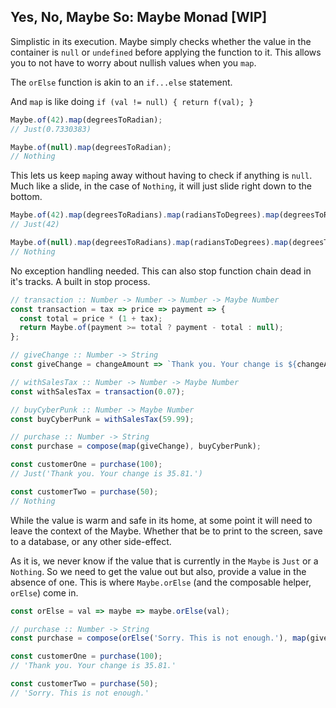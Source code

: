 ## Yes, No, Maybe So: Maybe Monad [WIP]

Simplistic in its execution. Maybe simply checks whether the value in the container is `null` or `undefined` before applying the function to it. This allows you to not have to worry about nullish values when you `map`.

The `orElse` function is akin to an `if...else` statement.

And `map` is like doing `if (val != null) { return f(val); }`

```js
Maybe.of(42).map(degreesToRadian);
// Just(0.7330383)

Maybe.of(null).map(degreesToRadian);
// Nothing
```

This lets us keep `map`ing away without having to check if anything is `null`. Much like a slide, in the case of `Nothing`, it will just slide right down to the bottom.

```js
Maybe.of(42).map(degreesToRadians).map(radiansToDegrees).map(degreesToRadians).map(radiansToDegrees);
// Just(42)

Maybe.of(null).map(degreesToRadians).map(radiansToDegrees).map(degreesToRadians).map(radiansToDegrees);
// Nothing
```

No exception handling needed. This can also stop function chain dead in it's tracks. A built in stop process.

```js
// transaction :: Number -> Number -> Number -> Maybe Number
const transaction = tax => price => payment => {
  const total = price * (1 + tax);
  return Maybe.of(payment >= total ? payment - total : null);
};

// giveChange :: Number -> String
const giveChange = changeAmount => `Thank you. Your change is ${changeAmount}.`;

// withSalesTax :: Number -> Number -> Maybe Number
const withSalesTax = transaction(0.07);

// buyCyberPunk :: Number -> Maybe Number
const buyCyberPunk = withSalesTax(59.99);

// purchase :: Number -> String
const purchase = compose(map(giveChange), buyCyberPunk);

const customerOne = purchase(100);
// Just('Thank you. Your change is 35.81.')

const customerTwo = purchase(50);
// Nothing
```

While the value is warm and safe in its home, at some point it will need to leave the context of the Maybe. Whether that be to print to the screen, save to a database, or any other side-effect.

As it is, we never know if the value that is currently in the `Maybe` is `Just` or a `Nothing`. So we need to get the value out but also, provide a value in the absence of one. This is where `Maybe.orElse` (and the composable helper, `orElse`) come in.

```js
const orElse = val => maybe => maybe.orElse(val);

// purchase :: Number -> String
const purchase = compose(orElse('Sorry. This is not enough.'), map(giveChange), buyCyberPunk);

const customerOne = purchase(100);
// 'Thank you. Your change is 35.81.'

const customerTwo = purchase(50);
// 'Sorry. This is not enough.'
```
